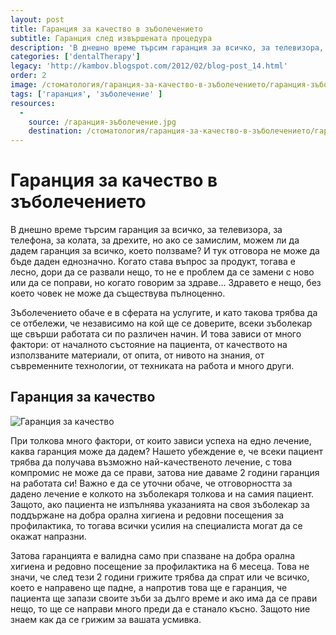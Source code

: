 ```yaml
---
layout: post
title: Гаранция за качество в зъболечението
subtitle: Гаранция след извършената процедура
description: 'В днешно време търсим гаранция за всичко, за телевизора, за телефона, за колата, за дрехите, но ако се замислим, можем ли да дадем гаранция за всичко, което ползваме?'
categories: ['dentalTherapy']
legacy: 'http://kambov.blogspot.com/2012/02/blog-post_14.html'
order: 2
image: /стоматология/гаранция-за-качество-в-зъболечението/гаранция-зъболечение.jpg
tags: ['гаранция', 'зъболечение' ]
resources:
  -
    source: /гаранция-зъболечение.jpg
    destination: /стоматология/гаранция-за-качество-в-зъболечението/гаранция-зъболечение.jpg
---
```

# Гаранция за качество в зъболечението

В днешно време търсим гаранция за всичко, за телевизора, за телефона, за колата, за дрехите, но ако се замислим, можем ли да дадем гаранция за всичко, което ползваме? И тук отговора не може да бъде даден еднозначно. Когато става въпрос за продукт, тогава е лесно, дори да се развали нещо, то не е проблем да се замени с ново или да се поправи, но когато говорим за здраве... Здравето е нещо, без което човек не може да съществува пълноценно.

Зъболечението обаче е в сферата на услугите, и като такова трябва да се отбележи, че независимо на кой ще се доверите, всеки зъболекар ще свърши работата си по различен начин. И това зависи от много фактори: от началното състояние на пациента, от качеството на използваните материали, от опита, от нивото на знания, от съвременните технологии, от техниката на работа и много други.

## Гаранция за качество
![Гаранция за качество](гаранция-за-качество-в-зъболечението/гаранция-зъболечение.jpg)

При толкова много фактори, от които зависи успеха на едно лечение, каква гаранция може да дадем? Нашето убеждение е, че всеки пациент трябва да получава възможно най-качественото лечение, с това компромис не може да се прави, затова ние даваме 2 години гаранция на работата си! Важно е да се уточни обаче, че отговорността за дадено лечение е колкото на зъболекаря толкова и на самия пациент. Защото, ако пациента не изпълнява указанията на своя зъболекар за поддържане на добра орална хигиена и редовни посещения за профилактика, то тогава всички усилия на специалиста могат да се окажат напразни.

Затова гаранцията е валидна само при спазване на добра орална хигиена и редовно посещение за профилактика на 6 месеца. Това не значи, че след тези 2 години грижите трябва да спрат или че всичко, което е направено ще падне, а напротив това ще е гаранция, че пациента ще запази своите зъби за дълго време и ако има да се прави нещо, то ще се направи много преди да е станало късно. Защото ние знаем как да се грижим за вашата усмивка.